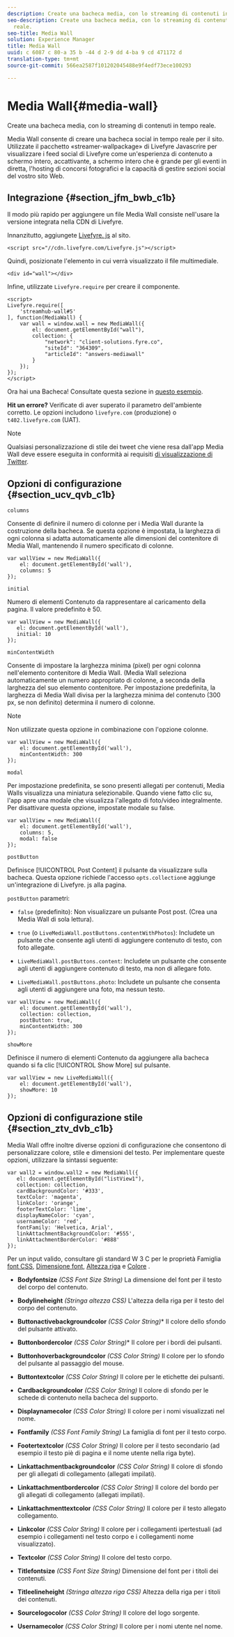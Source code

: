 ```yaml
---
description: Create una bacheca media, con lo streaming di contenuti in tempo reale.
seo-description: Create una bacheca media, con lo streaming di contenuti in tempo
  reale.
seo-title: Media Wall
solution: Experience Manager
title: Media Wall
uuid: c 6087 c 80-a 35 b -44 d 2-9 dd 4-ba 9 cd 471172 d
translation-type: tm+mt
source-git-commit: 566ea2587f101202045488e9f4edf73ece100293

---
```



# Media Wall{#media-wall}

Create una bacheca media, con lo streaming di contenuti in tempo reale.

Media Wall consente di creare una bacheca social in tempo reale per il sito. Utilizzate il pacchetto «streamer-wallpackage» di Livefyre Javascrire per visualizzare i feed social di Livefyre come un'esperienza di contenuto a schermo intero, accattivante, a schermo intero che è grande per gli eventi in diretta, l'hosting di concorsi fotografici e la capacità di gestire sezioni social del vostro sito Web.

## Integrazione {#section_jfm_bwb_c1b}

Il modo più rapido per aggiungere un file Media Wall consiste nell'usare la versione integrata nella CDN di Livefyre.

Innanzitutto, aggiungete [Livefyre. js](https://github.com/Livefyre/Livefyre.js) al sito.

```
<script src="//cdn.livefyre.com/Livefyre.js"></script> 
```

Quindi, posizionate l'elemento in cui verrà visualizzato il file multimediale.

```
<div id="wall"></div>
```

Infine, utilizzate `Livefyre.require` per creare il componente.

```
<script> 
Livefyre.require([ 
    'streamhub-wall#5' 
], function(MediaWall) {     
    var wall = window.wall = new MediaWall({ 
        el: document.getElementById("wall"), 
        collection: { 
            "network": "client-solutions.fyre.co", 
            "siteId": "364309", 
            "articleId": "answers-mediawall" 
        } 
    }); 
}); 
</script>
```

Ora hai una Bacheca! Consultate questa sezione in [questo esempio](https://codepen.io/gobengo/pen/dFwDL).

**Hit un errore?** Verificate di aver superato il parametro dell'ambiente corretto. Le opzioni includono `livefyre.com` (produzione) o `t402.livefyre.com` (UAT).

>[!NOTE]
>
>Qualsiasi personalizzazione di stile dei tweet che viene resa dall'app Media Wall deve essere eseguita in conformità ai requisiti [di visualizzazione di Twitter](https://dev.twitter.com/terms/display-requirements).

## Opzioni di configurazione {#section_ucv_qvb_c1b}

`columns`

Consente di definire il numero di colonne per i Media Wall durante la costruzione della bacheca. Se questa opzione è impostata, la larghezza di ogni colonna si adatta automaticamente alle dimensioni del contenitore di Media Wall, mantenendo il numero specificato di colonne.

```
var wallView = new MediaWall({ 
    el: document.getElementById('wall'), 
    columns: 5 
});
```

`initial`

Numero di elementi Contenuto da rappresentare al caricamento della pagina. Il valore predefinito è 50.

```
var wallView = new MediaWall({ 
   el: document.getElementById('wall'), 
   initial: 10 
});
```

`minContentWidth`

Consente di impostare la larghezza minima (pixel) per ogni colonna nell'elemento contenitore di Media Wall. (Media Wall seleziona automaticamente un numero appropriato di colonne, a seconda della larghezza del suo elemento contenitore. Per impostazione predefinita, la larghezza di Media Wall divisa per la larghezza minima del contenuto (300 px, se non definito) determina il numero di colonne.

>[!NOTE]
>
>Non utilizzate questa opzione in combinazione con l'opzione colonne.

```
var wallView = new MediaWall({ 
    el: document.getElementById('wall'), 
    minContentWidth: 300 
});
```

`modal`

Per impostazione predefinita, se sono presenti allegati per contenuti, Media Walls visualizza una miniatura selezionabile. Quando viene fatto clic su, l'app apre una modale che visualizza l'allegato di foto/video integralmente. Per disattivare questa opzione, impostate modale su false.

```
var wallView = new MediaWall({ 
    el: document.getElementById('wall'), 
    columns: 5, 
    modal: false 
});
```

`postButton`

Definisce [!UICONTROL Post Content] il pulsante da visualizzare sulla bacheca. Questa opzione richiede l'accesso `opts.collection`e aggiunge un'integrazione di Livefyre. js alla pagina.

`postButton` parametri:

* `false` (predefinito): Non visualizzare un pulsante Post post. (Crea una Media Wall di sola lettura).
* `true` (o `LiveMediaWall.postButtons.contentWithPhotos`): Includete un pulsante che consente agli utenti di aggiungere contenuto di testo, con foto allegate.

* `LiveMediaWall.postButtons.content`: Includete un pulsante che consente agli utenti di aggiungere contenuto di testo, ma non di allegare foto.
* `LiveMediaWall.postButtons.photo`: Includete un pulsante che consenta agli utenti di aggiungere una foto, ma nessun testo.

```
var wallView = new MediaWall({ 
    el: document.getElementById('wall'), 
    collection: collection, 
    postButton: true, 
    minContentWidth: 300 
});
```

`showMore`

Definisce il numero di elementi Contenuto da aggiungere alla bacheca quando si fa clic [!UICONTROL Show More] sul pulsante.

```
var wallView = new LiveMediaWall({ 
    el: document.getElementById('wall'), 
    showMore: 10 
});
```

## Opzioni di configurazione stile {#section_ztv_dvb_c1b}

Media Wall offre inoltre diverse opzioni di configurazione che consentono di personalizzare colore, stile e dimensioni del testo. Per implementare queste opzioni, utilizzare la sintassi seguente:

```
var wall2 = window.wall2 = new MediaWall({ 
   el: document.getElementById("listView1"), 
   collection: collection, 
   cardBackgroundColor: '#333', 
   textColor: 'magenta', 
   linkColor: 'orange', 
   footerTextColor: 'lime', 
   displayNameColor: 'cyan', 
   usernameColor: 'red', 
   fontFamily: 'Helvetica, Arial', 
   linkAttachmentBackgroundColor: '#555', 
   linkAttachmentBorderColor: '#888' 
}); 
```

Per un input valido, consultare gli standard W 3 C per le proprietà Famiglia [font CSS](https://www.w3.org/TR/CSS2/fonts.html#propdef-font-family), [Dimensione font](https://www.w3.org/TR/CSS2/fonts.html#font-size-props), [Altezza riga](https://www.w3.org/TR/CSS2/visudet.html#propdef-line-height) e [Colore](https://www.w3.org/TR/css3-color/#colorunits) .

* **Bodyfontsize** *(CSS Font Size String)* La dimensione del font per il testo del corpo del contenuto.

* **Bodylineheight** *(Stringa altezza CSS)* L'altezza della riga per il testo del corpo del contenuto.

* **Buttonactivebackgroundcolor** *(CSS Color String)** Il colore dello sfondo del pulsante attivato.

* **Buttonbordercolor** *(CSS Color String)** Il colore per i bordi dei pulsanti.

* **Buttonhoverbackgroundcolor** *(CSS Color String)* Il colore per lo sfondo del pulsante al passaggio del mouse.

* **Buttontextcolor** *(CSS Color String)* Il colore per le etichette dei pulsanti.

* **Cardbackgroundcolor** *(CSS Color String)* Il colore di sfondo per le schede di contenuto nella bacheca del supporto.

* **Displaynamecolor** *(CSS Color String)* Il colore per i nomi visualizzati nel nome.

* **Fontfamily** *(CSS Font Family String)* La famiglia di font per il testo corpo.

* **Footertextcolor** *(CSS Color String)* Il colore per il testo secondario (ad esempio il testo piè di pagina e il nome utente nella riga byte).

* **Linkattachmentbackgroundcolor** *(CSS Color String)* Il colore di sfondo per gli allegati di collegamento (allegati impilati).

* **Linkattachmentbordercolor** *(CSS Color String)* Il colore del bordo per gli allegati di collegamento (allegati impilati).

* **Linkattachmenttextcolor** *(CSS Color String)* Il colore per il testo allegato collegamento.

* **Linkcolor** *(CSS Color String)* Il colore per i collegamenti ipertestuali (ad esempio i collegamenti nel testo corpo e i collegamenti nome visualizzato).

* **Textcolor** *(CSS Color String)* Il colore del testo corpo.

* **Titlefontsize** *(CSS Font Size String)* Dimensione del font per i titoli dei contenuti.

* **Titleelineheight** *(Stringa altezza riga CSS)* Altezza della riga per i titoli dei contenuti.

* **Sourcelogocolor** *(CSS Color String)* Il colore del logo sorgente.

* **Usernamecolor** *(CSS Color String)* Il colore per i nomi utente nel nome.
